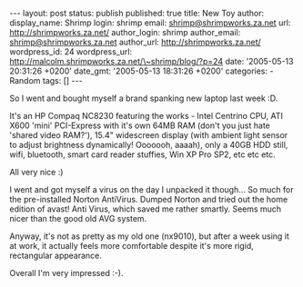 --- layout: post status: publish published: true title: New Toy author:
display\_name: Shrimp login: shrimp email: shrimp@shrimpworks.za.net
url: http://shrimpworks.za.net/ author\_login: shrimp author\_email:
shrimp@shrimpworks.za.net author\_url: http://shrimpworks.za.net/
wordpress\_id: 24 wordpress\_url:
http://malcolm.shrimpworks.za.net/\~shrimp/blog/?p=24 date: '2005-05-13
20:31:26 +0200' date\_gmt: '2005-05-13 18:31:26 +0200' categories: -
Random tags: \[\] ---

So I went and bought myself a brand spanking new laptop last week :D.

It's an HP Compaq NC8230 featuring the works - Intel Centrino CPU, ATI
X600 'mini' PCI-Express with it's own 64MB RAM (don't you just hate
'shared video RAM?'), 15.4" widescreen display (with ambient light
sensor to adjust brightness dynamically! Ooooooh, aaaah), only a 40GB
HDD still, wifi, bluetooth, smart card reader stuffies, Win XP Pro SP2,
etc etc etc.

All very nice :)

I went and got myself a virus on the day I unpacked it though... So much
for the pre-installed Norton AntiVirus. Dumped Norton and tried out the
home edition of avast! Anti Virus, which saved me rather smartly. Seems
much nicer than the good old AVG system.

Anyway, it's not as pretty as my old one (nx9010), but after a week
using it at work, it actually feels more comfortable despite it's more
rigid, rectangular appearance.

Overall I'm very impressed :-).
